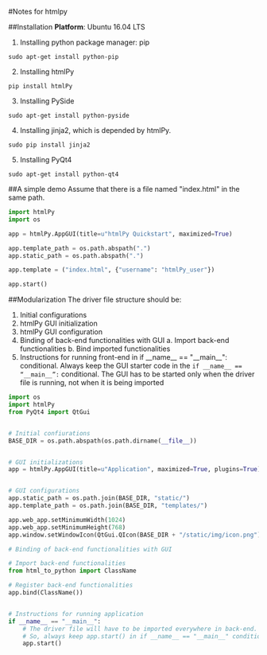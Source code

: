 #Notes for htmlpy

##Installation
**Platform**: Ubuntu 16.04 LTS

1) Installing python package manager: pip
```
sudo apt-get install python-pip
```

2) Installing htmlPy
```
pip install htmlPy
```

3) Installing PySide
```
sudo apt-get install python-pyside
```
4) Installing jinja2, which is depended by htmlPy.
```
sudo pip install jinja2
```

5) Installing PyQt4
```
sudo apt-get install python-qt4
```

##A simple demo
Assume that there is a file named "index.html" in the same path.
```python
import htmlPy
import os

app = htmlPy.AppGUI(title=u"htmlPy Quickstart", maximized=True)

app.template_path = os.path.abspath(".")
app.static_path = os.path.abspath(".")

app.template = ("index.html", {"username": "htmlPy_user"})

app.start()
```

##Modularization
The driver file structure should be:

1. Initial configurations
2. htmlPy GUI initialization
3. htmlPy GUI configuration
4. Binding of back-end functionalities with GUI
    a. Import back-end functionalities
	b. Bind imported functionalities
5. Instructions for running front-end in if \_\_name\_\_ \=\= "\_\_main\_\_": conditional. Always keep the GUI starter code in the ``if __name__ == “__main__”:`` conditional. The GUI has to be started only when the driver file is running, not when it is being imported

```python
import os
import htmlPy
from PyQt4 import QtGui


# Initial confiurations
BASE_DIR = os.path.abspath(os.path.dirname(__file__))


# GUI initializations
app = htmlPy.AppGUI(title=u"Application", maximized=True, plugins=True)


# GUI configurations
app.static_path = os.path.join(BASE_DIR, "static/")
app.template_path = os.path.join(BASE_DIR, "templates/")

app.web_app.setMinimumWidth(1024)
app.web_app.setMinimumHeight(768)
app.window.setWindowIcon(QtGui.QIcon(BASE_DIR + "/static/img/icon.png"))

# Binding of back-end functionalities with GUI

# Import back-end functionalities
from html_to_python import ClassName

# Register back-end functionalities
app.bind(ClassName())


# Instructions for running application
if __name__ == "__main__":
    # The driver file will have to be imported everywhere in back-end.
    # So, always keep app.start() in if __name__ == "__main__" conditional
    app.start()
```